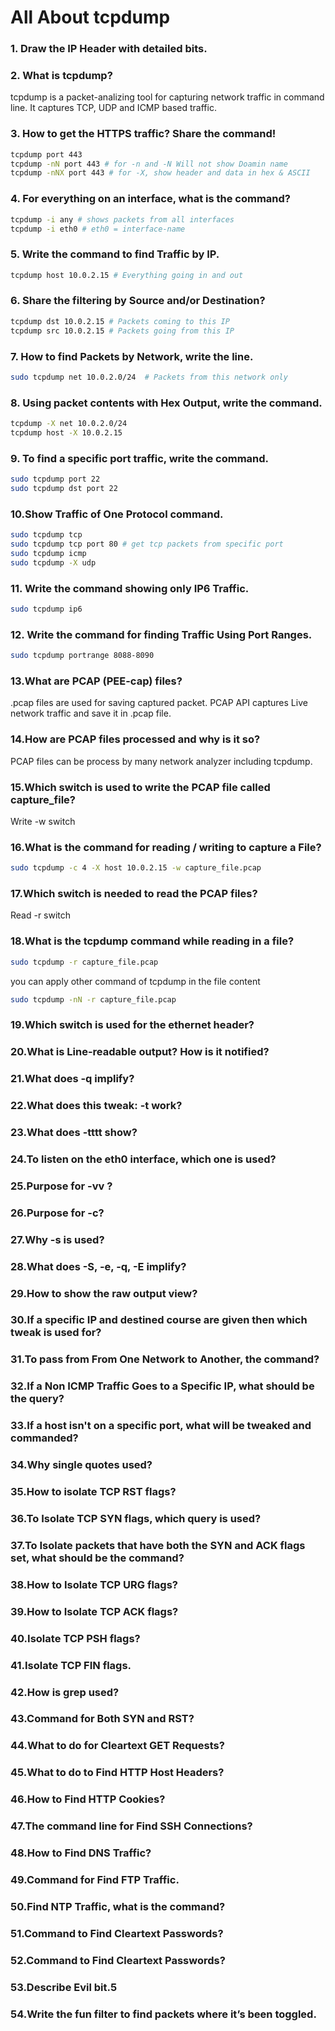 # All About tcpdump
### 1. Draw the IP Header with detailed bits.
### 2. What is tcpdump?
tcpdump is a packet-analizing tool for capturing network traffic in command line. It captures TCP, UDP and ICMP based traffic.
### 3. How to get the HTTPS traffic? Share the command!
```sh
tcpdump port 443 
tcpdump -nN port 443 # for -n and -N Will not show Doamin name
tcpdump -nNX port 443 # for -X, show header and data in hex & ASCII
```
### 4. For everything on an interface, what is the command?
```sh
tcpdump -i any # shows packets from all interfaces 
tcpdump -i eth0 # eth0 = interface-name
```
### 5. Write the command to find Traffic by IP.
```sh
tcpdump host 10.0.2.15 # Everything going in and out
```
### 6. Share the filtering by Source and/or Destination?
```sh
tcpdump dst 10.0.2.15 # Packets coming to this IP
tcpdump src 10.0.2.15 # Packets going from this IP
```
### 7. How to find Packets by Network, write the line.
```sh
sudo tcpdump net 10.0.2.0/24  # Packets from this network only
```
### 8. Using packet contents with Hex Output, write the command.
```sh
tcpdump -X net 10.0.2.0/24 
tcpdump host -X 10.0.2.15
```
### 9. To find a specific port traffic, write the command.
```sh
sudo tcpdump port 22
sudo tcpdump dst port 22
```
### 10.Show Traffic of One Protocol command.
```sh
sudo tcpdump tcp
sudo tcpdump tcp port 80 # get tcp packets from specific port
sudo tcpdump icmp
sudo tcpdump -X udp
```
### 11. Write the command showing only IP6 Traffic.
```sh
sudo tcpdump ip6
```
### 12. Write the command for finding Traffic Using Port Ranges.
```sh
sudo tcpdump portrange 8088-8090
```
### 13.What are PCAP (PEE-cap) files?
.pcap files are used for saving captured packet. 
PCAP API captures Live network traffic and save it in .pcap file.
### 14.How are PCAP files processed and why is it so?
PCAP files can be process by many network analyzer including tcpdump.
### 15.Which switch is used to write the PCAP file called capture_file?
Write -w switch
### 16.What is the command for reading / writing to capture a File?
```sh
sudo tcpdump -c 4 -X host 10.0.2.15 -w capture_file.pcap
```
### 17.Which switch is needed to read the PCAP files?
Read -r switch
### 18.What is the tcpdump command while reading in a file?
```sh
sudo tcpdump -r capture_file.pcap
```
you can apply other command of tcpdump in the file content
```sh
sudo tcpdump -nN -r capture_file.pcap
```
### 19.Which switch is used for the ethernet header?
### 20.What is Line-readable output? How is it notified?
### 21.What does -q implify?
### 22.What does this tweak: -t work?
### 23.What does -tttt show?
### 24.To listen on the eth0 interface, which one is used?
### 25.Purpose for -vv ?
### 26.Purpose for -c?
### 27.Why -s is used?
### 28.What does -S, -e, -q, -E implify?
### 29.How to show the raw output view?
### 30.If a specific IP and destined course are given then which tweak is used for?
### 31.To pass from From One Network to Another, the command?
### 32.If a Non ICMP Traffic Goes to a Specific IP, what should be the query?
### 33.If a host isn't on a specific port, what will be tweaked and commanded?
### 34.Why single quotes used?
### 35.How to isolate TCP RST flags?
### 36.To Isolate TCP SYN flags, which query is used?
### 37.To Isolate packets that have both the SYN and ACK flags set, what should be the command?
### 38.How to Isolate TCP URG flags?
### 39.How to Isolate TCP ACK flags?
### 40.Isolate TCP PSH flags?
### 41.Isolate TCP FIN flags.
### 42.How is grep used?
### 43.Command for Both SYN and RST?
### 44.What to do for Cleartext GET Requests?
### 45.What to do to Find HTTP Host Headers?
### 46.How to Find HTTP Cookies?
### 47.The command line for Find SSH Connections?
### 48.How to Find DNS Traffic?
### 49.Command for Find FTP Traffic.
### 50.Find NTP Traffic, what is the command?
### 51.Command to Find Cleartext Passwords?
### 52.Command to Find Cleartext Passwords?
### 53.Describe Evil bit.5
### 54.Write the fun filter to find packets where it’s been toggled.
